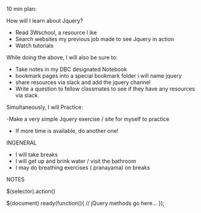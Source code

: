 10 min plan:

How will I learn about Jquery?

- Read 3Wschool, a resource I ike
- Search websites my previous job made to see Jquery in action
- Watch tutorials

While doing the above, I will also be sure to:

- Take notes in my DBC designated Notebook
- bookmark pages into a special bookmark folder i will name jquery
- share resources via slack and add the jquery channel
- Write a question to fellow classmates to see if they have any resources via slack.

Simultaneously, I will Practice:

-Make a very simple Jquery exercise / site for myself to practice
- If more time is available, do another one!

INGENERAL

- I will take breaks
- I will get up and brink water / visit the bathroom
- I may do breathing exercises ( pranayama) on breaks


NOTES

$(selector).action()

$(document).ready(function(){
   // jQuery methods go here...
});